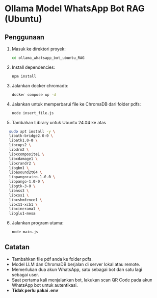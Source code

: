 # Ollama Model WhatsApp Bot RAG (Ubuntu)

## Penggunaan

1. Masuk ke direktori proyek:
   ```sh
   cd ollama_whatsapp_bot_ubuntu_RAG
   ```

2. Install dependencies:
   ```sh
   npm install
   ```

3. Jalankan docker chromadb:
   ```sh
   docker compose up -d
   ```

4. Jalankan untuk memperbarui file ke ChromaDB dari folder pdfs:
   ```sh
   node insert_file.js
   ```

 5. Tambahan Library untuk Ubuntu 24.04 ke atas

```sh
  sudo apt install -y \
  libatk-bridge2.0-0 \
  libatk1.0-0 \
  libcups2 \
  libdrm2 \
  libxcomposite1 \
  libxdamage1 \
  libxrandr2 \
  libgbm1 \
  libasound2t64 \
  libpangocairo-1.0-0 \
  libpango-1.0-0 \
  libgtk-3-0 \
  libnss3 \
  libxss1 \
  libxshmfence1 \
  libx11-xcb1 \
  libxinerama1 \
  libglu1-mesa
```
6. Jalankan program utama:
   ```sh
   node main.js
   ```

## Catatan
- Tambahkan file pdf anda ke folder pdfs.
- Model LLM dan ChromaDB berjalan di server lokal atau remote.
- Memerlukan dua akun WhatsApp, satu sebagai bot dan satu lagi sebagai user.
- Saat pertama kali menjalankan bot, lakukan scan QR Code pada akun WhatsApp bot untuk autentikasi.
- __Tidak perlu pakai .env__

